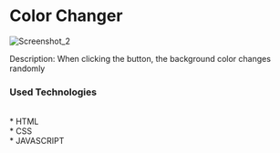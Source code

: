 <h1>Color Changer</h1>

![Screenshot_2](https://user-images.githubusercontent.com/80722237/186754367-4a68dae5-29f7-4c00-bd53-0d74a345a898.png)

Description: When clicking the button, the background color changes randomly

<h3> Used Technologies</h3><br>
* HTML<br>
* CSS<br>
* JAVASCRIPT<br>


